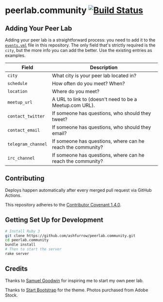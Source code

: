 # peerlab.community [![Build Status](https://travis-ci.org/ashfurrow/peerlab.community.svg?branch=master)](https://travis-ci.org/ashfurrow/peerlab.community)

## Adding Your Peer Lab

Adding your peer lab is a straightforward process: you need to add it to the [`events.yml`](https://github.com/ashfurrow/peerlab.community/blob/master/data/events.yml) file in this repository. The only field that's strictly required is the `city`, but the more info you can add the better. Use the existing entries as examples.

| Field | Description |
|-------|-------------|
| `city` | What city is your peer lab located in? |
| `schedule` | How often do you meet? When? |
| `location` | Where do you meet? |
| `meetup_url` | A URL to link to (doesn't need to be a Meetup.com URL). |
| `contact_twitter` | If someone has questions, who should they tweet? |
| `contact_email` | If someone has questions, who should they email? |
| `telegram_channel` | If someone has questions, where can he reach the community? |
| `irc_channel` | If someone has questions, where can he reach the community? |

## Contributing

Deploys happen automatically after every merged pull request via GitHub Actions.

This repository adheres to the [Contributor Covenant 1.4.0](http://contributor-covenant.org/version/1/4/).

## Getting Set Up for Development

```sh
# Install Ruby 3
git clone https://github.com/ashfurrow/peerlab.community.git
cd peerlab.community
bundle install
# Then to start the server
rake server
```

## Credits

Thanks to [Samuel Goodwin](https://twitter.com/samuelgoodwin/) for inspiring me to start my own peer lab.

Thanks to [Start Bootstrap](https://startbootstrap.com/template-overviews/landing-page/) for the theme. Photos purchased from Adobe Stock.

